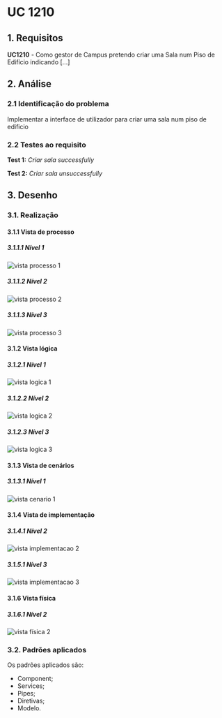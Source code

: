 # UC 1210

## 1. Requisitos

**UC1210** - Como gestor de Campus pretendo criar uma Sala num Piso de Edifício indicando [...]

## 2. Análise

### 2.1 Identificação do problema

Implementar a interface de utilizador para criar uma sala num piso de edificio

### 2.2 Testes ao requisito

**Test 1:** *Criar sala successfully*

**Test 2:** *Criar sala unsuccessfully*

## 3. Desenho

### 3.1. Realização

#### 3.1.1 Vista de processo

##### 3.1.1.1 Nível 1

![vista processo 1](../UC1210/Nivel%201/vp1.svg "Vista processo - nível 1")

##### 3.1.1.2 Nível 2

![vista processo 2](../UC1210/Nivel%202/vp2.svg "Vista processo - nível 2")

##### 3.1.1.3 Nível 3

![vista processo 3](../UC1210/Nivel%203/vp3.svg "Vista processo - nível 3")

#### 3.1.2 Vista lógica

##### 3.1.2.1 Nível 1

![vista logica 1](/docs/logical_view/sprint2/level1/vl1.svg "Vista lógica - nível 1")

##### 3.1.2.2 Nível 2

![vista logica 2](/docs/logical_view/sprint2/level2/vl2.svg "Vista lógica - nível 2")

##### 3.1.2.3 Nível 3

![vista logica 3](/docs/logical_view/sprint2/level3/vl3.svg "Vista lógica - nível 3")

#### 3.1.3 Vista de cenários

##### 3.1.3.1 Nível 1

![vista cenario 1](/docs/scenario_view/level1/sv1.svg "Vista cenário - nível 1")

#### 3.1.4 Vista de implementação

##### 3.1.4.1 Nível 2

![vista implementacao 2](/docs/implementation_view/iv2.svg "Vista implementação - nível 2")

##### 3.1.5.1 Nível 3

![vista implementacao 3](/docs/implementation_view/sprint2/iv3.svg "Vista implementação - nível 3")

#### 3.1.6 Vista física

##### 3.1.6.1 Nível 2

![vista física 2](/docs/physical_view/level2/sprint2/vf2.svg "Vista física - nível 2")

### 3.2. Padrões aplicados

Os padrões aplicados são:

- Component;
- Services;
- Pipes;
- Diretivas;
- Modelo.